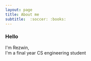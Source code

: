 ```yaml
---
layout: page
title: About me
subtitle:  :soccer: :books:
---
```


### Hello
I'm Rezwin, 
<br/>
I'm a final year CS engineering student 

